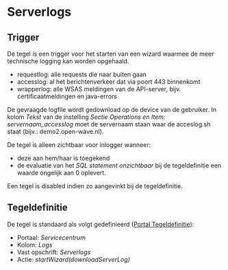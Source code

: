 # Serverlogs

## Trigger

De tegel is een trigger voor het starten van een wizard waarmee de meer technische logging kan worden opgehaald.

* requestlog: alle requests die naar buiten gaan
* accesslog: al het berichtenverkeer dat via poort 443 binnenkomt
* wrapperlog: alle WSAS meldingen van de API-server, bijv. certificaatmeldingen en java-errors

De gevraagde logfile wordt gedownload op de device van de gebruiker.
In kolom *Tekst* van de instelling *Sectie Operations en Item: servernaam_accesslog* moet de servernaam staan waar de acceslog.sh staat (bijv.: demo2.open-wave.nl).

De tegel is alleen zichtbaar voor inlogger wanneer:

* deze aan hem/haar is toegekend
* de evaluatie van het *SQL statement onzichtbaar* bij de tegeldefinitie een waarde ongelijk aan 0 oplevert.

Een tegel is disabled indien zo aangevinkt bij de tegeldefinitie.

## Tegeldefinitie

De tegel is standaard als volgt gedefinieerd ([Portal Tegeldefinitie](/docs/instellen_inrichten/portaldefinitie/portal_tegel.md)):

* Portaal: *Servicecentrum*
* Kolom: *Logs*
* Vast opschrift: *Serverlogs*
* Actie: *startWizard(downloadServerLog)*
